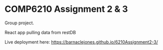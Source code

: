 # COMP6210 Assignment 2 & 3

Group project.

React app pulling data from restDB

Live deployment here:
https://barnaclejones.github.io/6210Assignment2-3/

